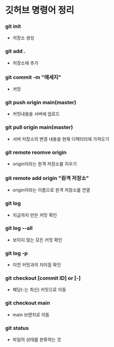 # 깃허브 명령어 정리

### git init

- 저장소 생성

### git add .

- 저장소에 추가

### git commit -m "메세지"

- 커밋

### git push origin main(master)

- 커밋내용을 서버에 업로드

### git pull origin main(master)

- 서버 저장소의 변경 내용을 현재 디렉터리에 가져오기

### git remote reomve origin

- origin이라는 원격 저장소를 지우기

### git remote add origin "원격 저장소"

- origin이라는 이름으로 원격 저장소를 연결

### git log

- 지금까지 만든 커밋 확인

### git log --all

- 보이지 않는 모든 커밋 확인

### git log -p

- 이전 커밋과의 차이점 확인

### git checkout [commit ID] or [-]

- 해당(-는 최신) 커밋으로 이동

### git checkout main

- main 브렌치로 이동

### git status

- 파일의 상태를 분류하는 것
